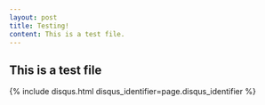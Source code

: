 ```yaml
---
layout: post
title: Testing!
content: This is a test file.
---
```

<article class="post">

  <!--<h1>{{ page.title }}</h1>-->

  <div class="entry">
    <h1>This is a test file</h1>
  </div>

  <!--<div class="date">-->
  <!--  Written on {{ page.date | date: "%B %e, %Y" }}-->
  <!--</div>-->

  <div class="comments">
    {% include disqus.html disqus_identifier=page.disqus_identifier %}
  </div>
</article>

